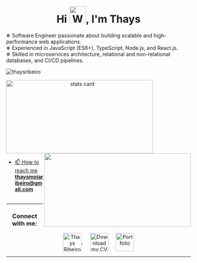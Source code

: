 <h1 align="center">Hi <img src="https://raw.githubusercontent.com/nixin72/nixin72/master/wave.gif" 
         alt="Waving hand animated gif"
         height="45"
         width="45" />, I'm Thays</h1>

❄ Software Engineer passionate about building scalable and high-performance web applications.<br>
❄ Experienced in JavaScript (ES6+), TypeScript, Node.js, and React.js.<br>
❄ Skilled in microservices architecture, relational and non-relational databases, and CI/CD pipelines.

<p align="left"> <img src="https://komarev.com/ghpvc/?username=thaysribeiro&label=Profile%20views&color=0e75b6&style=flat" alt="thaysribeiro" /> </p>
<p>
<a align= "center" href="https://github.com/ThayRibeiro0">
<img alt= "stats card" height="200px" width="400" src="https://github-readme-streak-stats.herokuapp.com/?user=ThayRibeiro0&theme=radical">
<img align="right" height="200px" width="400" src="https://github-readme-stats.vercel.app/api?username=ThayRibeiro0&count_private=true&theme=radical&show_icons=true" />
</p>

 - 📫 How to reach me **thaysmoiaribeiro@gmail.com**
<br><br>
<hr>

<h3 align="center">Connect with me:</h3>
<p align="center">
<a href="https://www.linkedin.com/in/thaysribeiro/" target="blank">
    <img align="center" src="https://img.icons8.com/cute-clipart/64/000000/linkedin.png" alt="Thays Ribeiro" height="50" width="50" />
</a>&nbsp;&nbsp;&nbsp;&nbsp;
<a href="https://docs.google.com/document/d/1NvD7ixQeb_O6V_vM9_0iKuTGnJd7WrGHpkpbBC_Zu-M/edit?usp=sharing" target="blank"><img align="center" src="https://img.icons8.com/plasticine/64/000000/pdf.png" alt="Download my CV" height="50" width="50" /></a>&nbsp;&nbsp;&nbsp;&nbsp;
<a href="https://react-homework-portfolio.netlify.app/" target="blank"><img align="center" src="https://img.icons8.com/plasticine/64/000000/document.png" alt="Portfolio" height="50" width="50" /></a>
</p>

<hr>
